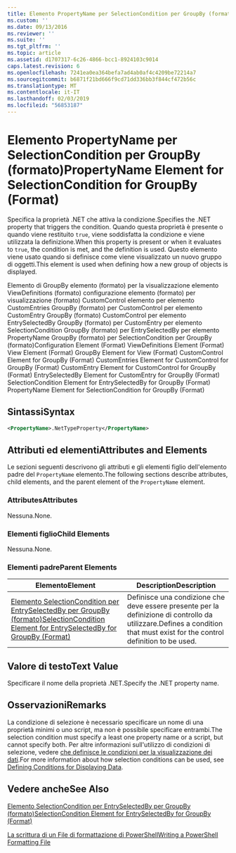 ```yaml
---
title: Elemento PropertyName per SelectionCondition per GroupBy (formato) | Microsoft Docs
ms.custom: ''
ms.date: 09/13/2016
ms.reviewer: ''
ms.suite: ''
ms.tgt_pltfrm: ''
ms.topic: article
ms.assetid: d1707317-6c26-4866-bcc1-8924103c9014
caps.latest.revision: 6
ms.openlocfilehash: 7241ea0ea364befa7ad4ab0af4c4209be72214a7
ms.sourcegitcommit: b6871f21bd666f9cd71dd336bb3f844cf472b56c
ms.translationtype: MT
ms.contentlocale: it-IT
ms.lasthandoff: 02/03/2019
ms.locfileid: "56853187"
---
```

# <a name="propertyname-element-for-selectioncondition-for-groupby-format"></a><span data-ttu-id="e9d78-102">Elemento PropertyName per SelectionCondition per GroupBy (formato)</span><span class="sxs-lookup"><span data-stu-id="e9d78-102">PropertyName Element for SelectionCondition for GroupBy (Format)</span></span>

<span data-ttu-id="e9d78-103">Specifica la proprietà .NET che attiva la condizione.</span><span class="sxs-lookup"><span data-stu-id="e9d78-103">Specifies the .NET property that triggers the condition.</span></span> <span data-ttu-id="e9d78-104">Quando questa proprietà è presente o quando viene restituito `true`, viene soddisfatta la condizione e viene utilizzata la definizione.</span><span class="sxs-lookup"><span data-stu-id="e9d78-104">When this property is present or when it evaluates to `true`, the condition is met, and the definition is used.</span></span> <span data-ttu-id="e9d78-105">Questo elemento viene usato quando si definisce come viene visualizzato un nuovo gruppo di oggetti.</span><span class="sxs-lookup"><span data-stu-id="e9d78-105">This element is used when defining how a new group of objects is displayed.</span></span>

<span data-ttu-id="e9d78-106">Elemento di GroupBy elemento (formato) per la visualizzazione elemento ViewDefinitions (formato) configurazione elemento (formato) per visualizzazione (formato) CustomControl elemento per elemento CustomEntries GroupBy (formato) per CustomControl per elemento CustomEntry GroupBy (formato) CustomControl per elemento EntrySelectedBy GroupBy (formato) per CustomEntry per elemento SelectionCondition GroupBy (formato) per EntrySelectedBy per elemento PropertyName GroupBy (formato) per SelectionCondition per GroupBy (formato)</span><span class="sxs-lookup"><span data-stu-id="e9d78-106">Configuration Element (Format) ViewDefinitions Element (Format) View Element (Format) GroupBy Element for View (Format) CustomControl Element for GroupBy (Format) CustomEntries Element for CustomControl for GroupBy (Format) CustomEntry Element for CustomControl for GroupBy (Format) EntrySelectedBy Element for CustomEntry for GroupBy (Format) SelectionCondition Element for EntrySelectedBy for GroupBy (Format) PropertyName Element for SelectionCondition for GroupBy (Format)</span></span>

## <a name="syntax"></a><span data-ttu-id="e9d78-107">Sintassi</span><span class="sxs-lookup"><span data-stu-id="e9d78-107">Syntax</span></span>

```xml
<PropertyName>.NetTypeProperty</PropertyName>
```

## <a name="attributes-and-elements"></a><span data-ttu-id="e9d78-108">Attributi ed elementi</span><span class="sxs-lookup"><span data-stu-id="e9d78-108">Attributes and Elements</span></span>

<span data-ttu-id="e9d78-109">Le sezioni seguenti descrivono gli attributi e gli elementi figlio dell'elemento padre del `PropertyName` elemento.</span><span class="sxs-lookup"><span data-stu-id="e9d78-109">The following sections describe attributes, child elements, and the parent element of the `PropertyName` element.</span></span>

### <a name="attributes"></a><span data-ttu-id="e9d78-110">Attributes</span><span class="sxs-lookup"><span data-stu-id="e9d78-110">Attributes</span></span>

<span data-ttu-id="e9d78-111">Nessuna.</span><span class="sxs-lookup"><span data-stu-id="e9d78-111">None.</span></span>

### <a name="child-elements"></a><span data-ttu-id="e9d78-112">Elementi figlio</span><span class="sxs-lookup"><span data-stu-id="e9d78-112">Child Elements</span></span>

<span data-ttu-id="e9d78-113">Nessuna.</span><span class="sxs-lookup"><span data-stu-id="e9d78-113">None.</span></span>

### <a name="parent-elements"></a><span data-ttu-id="e9d78-114">Elementi padre</span><span class="sxs-lookup"><span data-stu-id="e9d78-114">Parent Elements</span></span>

|<span data-ttu-id="e9d78-115">Elemento</span><span class="sxs-lookup"><span data-stu-id="e9d78-115">Element</span></span>|<span data-ttu-id="e9d78-116">Description</span><span class="sxs-lookup"><span data-stu-id="e9d78-116">Description</span></span>|
|-------------|-----------------|
|[<span data-ttu-id="e9d78-117">Elemento SelectionCondition per EntrySelectedBy per GroupBy (formato)</span><span class="sxs-lookup"><span data-stu-id="e9d78-117">SelectionCondition Element for EntrySelectedBy for GroupBy (Format)</span></span>](./selectioncondition-element-for-entryselectedby-for-groupby-format.md)|<span data-ttu-id="e9d78-118">Definisce una condizione che deve essere presente per la definizione di controllo da utilizzare.</span><span class="sxs-lookup"><span data-stu-id="e9d78-118">Defines a condition that must exist for the control definition to be used.</span></span>|

## <a name="text-value"></a><span data-ttu-id="e9d78-119">Valore di testo</span><span class="sxs-lookup"><span data-stu-id="e9d78-119">Text Value</span></span>

<span data-ttu-id="e9d78-120">Specificare il nome della proprietà .NET.</span><span class="sxs-lookup"><span data-stu-id="e9d78-120">Specify the .NET property name.</span></span>

## <a name="remarks"></a><span data-ttu-id="e9d78-121">Osservazioni</span><span class="sxs-lookup"><span data-stu-id="e9d78-121">Remarks</span></span>

<span data-ttu-id="e9d78-122">La condizione di selezione è necessario specificare un nome di una proprietà minimi o uno script, ma non è possibile specificare entrambi.</span><span class="sxs-lookup"><span data-stu-id="e9d78-122">The selection condition must specify a least one property name or a script, but cannot specify both.</span></span> <span data-ttu-id="e9d78-123">Per altre informazioni sull'utilizzo di condizioni di selezione, vedere [che definisce le condizioni per la visualizzazione dei dati](./defining-conditions-for-displaying-data.md).</span><span class="sxs-lookup"><span data-stu-id="e9d78-123">For more information about how selection conditions can be used, see [Defining Conditions for Displaying Data](./defining-conditions-for-displaying-data.md).</span></span>

## <a name="see-also"></a><span data-ttu-id="e9d78-124">Vedere anche</span><span class="sxs-lookup"><span data-stu-id="e9d78-124">See Also</span></span>

[<span data-ttu-id="e9d78-125">Elemento SelectionCondition per EntrySelectedBy per GroupBy (formato)</span><span class="sxs-lookup"><span data-stu-id="e9d78-125">SelectionCondition Element for EntrySelectedBy for GroupBy (Format)</span></span>](./selectioncondition-element-for-entryselectedby-for-groupby-format.md)

[<span data-ttu-id="e9d78-126">La scrittura di un File di formattazione di PowerShell</span><span class="sxs-lookup"><span data-stu-id="e9d78-126">Writing a PowerShell Formatting File</span></span>](./writing-a-powershell-formatting-file.md)
